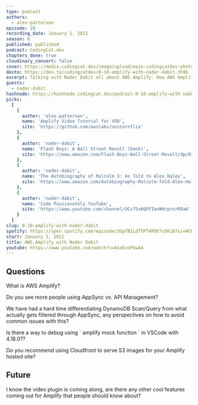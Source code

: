 ```yaml
---
type: podcast
authors:
  - alex-patterson
episode: 10
recording_date: January 1, 2021
season: 0
published: published
podcast: CodingCat.dev
chapters_done: true
cloudinary_convert: false
cover: https://media.codingcat.dev/image/upload/main-codingcatdev-photo/eqee9pl7phcpi6fvjw5j.png
devto: https://dev.to/codingcatdev/0-10-amplify-with-nader-dabit-3h9b
excerpt: Talking with Nader Dabit all about AWS Amplify. How AWS Amplify fits into your web development process.
guests:
  - nader-dabit
hashnode: https://hashnode.codingcat.dev/podcast-0-10-amplify-with-nader-dabit
picks:
  [
    {
      author: 'alex-patterson',
      name: 'Amplify Video Tutorial for VOD',
      site: 'https://github.com/awslabs/unicornflix'
    },
    {
      author: 'nader-dabit',
      name: 'Flash Boys: A Wall Street Revolt (book)',
      site: 'https://www.amazon.com/Flash-Boys-Wall-Street-Revolt/dp/0393351599'
    },
    {
      author: 'nader-dabit',
      name: 'The Autobiography of Malcolm X: As Told to Alex Haley',
      site: 'https://www.amazon.com/Autobiography-Malcolm-Told-Alex-Haley/dp/0345350685'
    },
    {
      author: 'nader-dabit',
      name: 'Code Passionately YouTube',
      site: 'https://www.youtube.com/channel/UCv75sKQFFIenWHrprnrR9aA'
    }
  ]
slug: 0-10-amplify-with-nader-dabit
spotify: https://open.spotify.com/episode/3Gp7B1LdTTPT4ROV7cDKi8?si=WCKDPuzaT-mKRWynEQdkKg
start: January 1, 2021
title: AWS Amplify with Nader Dabit
youtube: https://www.youtube.com/watch?v=AieEzoPbwA4
---
```


## Questions

What is AWS Amplify?

Do you see more people using AppSync vs. API Management?

We have had a hard time differentiating DynamoDB Scan/Query from what actually gets filtered through AppSync, any perspectives on how to avoid common issues with this?

Is there a way to debug using \` amplify mock function \` in VSCode with 4.18.0??

Do you recommend using Cloudfront to serve S3 images for your Amplify hosted site?

## Future

I know the video plugin is coming along, are there any other cool features coming out for Amplify that people should know about?
